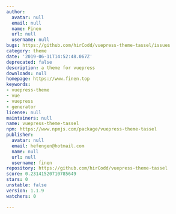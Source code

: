 ```yaml
---
author:
  avatar: null
  email: null
  name: Finen
  url: null
  username: null
bugs: https://github.com/hirCodd/vuepress-theme-tassel/issues
category: theme
date: '2019-06-11T14:52:48.067Z'
deprecated: false
description: a theme for vuepress
downloads: null
homepage: https://www.finen.top
keywords:
- vuepress-theme
- vue
- vuepress
- generator
license: null
maintainers: null
name: vuepress-theme-tassel
npm: https://www.npmjs.com/package/vuepress-theme-tassel
publisher:
  avatar: null
  email: hefengen@hotmail.com
  name: null
  url: null
  username: finen
repository: https://github.com/hirCodd/vuepress-theme-tassel
score: 0.23141520710785649
stars: 0
unstable: false
version: 1.1.9
watchers: 0

---
```


